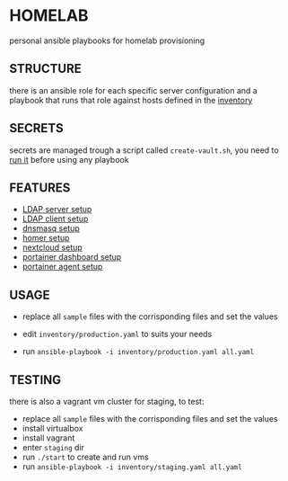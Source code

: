 # HOMELAB

personal ansible playbooks for homelab provisioning

## STRUCTURE

there is an ansible role for each specific server configuration and a playbook that runs that role against hosts defined in the [inventory](./notes/pages/INVENTORY%20STRUCTURE.md)

## SECRETS

secrets are managed trough a script called `create-vault.sh`, you need to [run it](./notes/pages/SECRETS.md) before using any playbook

## FEATURES 

- [LDAP server setup](notes/pages/LDAP%20SERVER%20INSTALLATION.md)
- [LDAP client setup](notes/pages/LDAP%20LOGIN%20SETUP.md)
- [dnsmasq setup](notes/pages/DNSMASQ.md)
- [homer setup](notes/pages/HOMER.md)
- [nextcloud setup](notes/pages/INSTALL%20NEXTCLOUD.md)
- [portainer dashboard setup](notes/pages/INSTALL%20PORTAINER%20DASHBOARD.md)
- [portainer agent setup](notes/pages/INSTALL%20PORTAINER%20AGENT.md)

## USAGE

- replace all `sample` files with the corrisponding files and set the values

- edit `inventory/production.yaml` to suits your needs

- run `ansible-playbook -i inventory/production.yaml all.yaml `


## TESTING 

there is also a vagrant vm cluster for staging, to test:

- replace all `sample` files with the corrisponding files and set the values
- install virtualbox
- install vagrant
- enter `staging` dir
- run `./start` to create and run vms
- run `ansible-playbook -i inventory/staging.yaml all.yaml `

